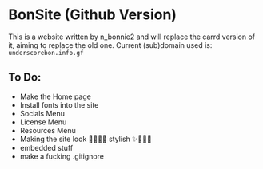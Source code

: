 # BonSite (Github Version)
This is a website written by n_bonnie2 and will replace the carrd version of it, aiming to replace the old one.
Current (sub)domain used is: `underscorebon.info.gf`

## To Do:
- Make the Home page
- Install fonts into the site
- Socials Menu
- License Menu
- Resources Menu
- Making the site look 🌟🌟💫✨ stylish ✨💫🌟🌟
- embedded stuff
- make a fucking .gitignore
